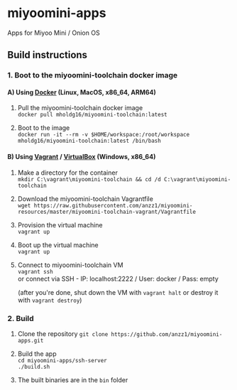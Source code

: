# miyoomini-apps
Apps for Miyoo Mini / Onion OS

## Build instructions

### 1. Boot to the miyoomini-toolchain docker image

#### A) Using [Docker](https://docs.docker.com/get-docker/) (Linux, MacOS, x86_64, ARM64)

1. Pull the miyoomini-toolchain docker image  
`docker pull mholdg16/miyoomini-toolchain:latest`

2. Boot to the image  
`docker run -it --rm -v $HOME/workspace:/root/workspace mholdg16/miyoomini-toolchain:latest /bin/bash`

#### B) Using [Vagrant](https://developer.hashicorp.com/vagrant/) / [VirtualBox](https://www.virtualbox.org/) (Windows, x86_64)

1. Make a directory for the container  
`mkdir C:\vagrant\miyoomini-toolchain && cd /d C:\vagrant\miyoomini-toolchain`

2. Download the miyoomini-toolchain Vagrantfile  
`wget https://raw.githubusercontent.com/anzz1/miyoomini-resources/master/miyoomini-toolchain-vagrant/Vagrantfile`

3. Provision the virtual machine  
`vagrant up`

4. Boot up the virtual machine  
`vagrant up`

5. Connect to miyoomini-toolchain VM  
`vagrant ssh`  
or connect via SSH - IP: localhost:2222 / User: docker / Pass: empty  
  
   (after you're done, shut down the VM with `vagrant halt` or destroy it with `vagrant destroy`)


### 2. Build

1. Clone the repository
`git clone https://github.com/anzz1/miyoomini-apps.git`

2. Build the app  
`cd miyoomini-apps/ssh-server`  
`./build.sh`

3. The built binaries are in the `bin` folder
